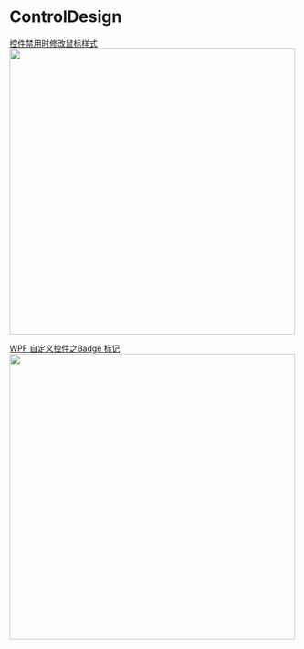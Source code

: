 # ControlDesign
[控件禁用时修改鼠标样式](https://blog.csdn.net/qq_29198233/article/details/106689350)</br>
<img src="https://img-blog.csdnimg.cn/20200611153405713.gif" width="500">

[WPF 自定义控件之Badge 标记](https://blog.csdn.net/qq_29198233/article/details/106726814)</br>
<img src="https://img-blog.csdnimg.cn/20200613010539252.gif" width="500">
